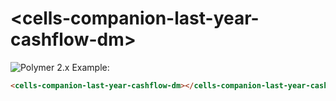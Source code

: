 # &lt;cells-companion-last-year-cashflow-dm&gt;

![Polymer 2.x](https://img.shields.io/badge/Polymer-2.x-green.svg)
Example:
```html
<cells-companion-last-year-cashflow-dm></cells-companion-last-year-cashflow-dm>
```
